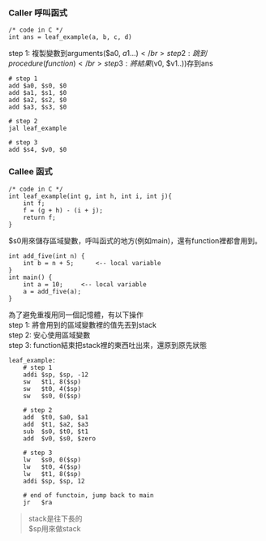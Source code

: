 ### Caller 呼叫函式
```
/* code in C */
int ans = leaf_example(a, b, c, d)
```

step 1: 複製變數到arguments($a0, $a1...)</br>
step 2: 跳到procedure(function)</br>
step 3: 將結果($v0, $v1..))存到ans</br>

```
# step 1
add $a0, $s0, $0
add $a1, $s1, $0
add $a2, $s2, $0
add $a3, $s3, $0

# step 2
jal leaf_example

# step 3
add $s4, $v0, $0
```
### Callee 函式
```
/* code in C */
int leaf_example(int g, int h, int i, int j){ 
	int f;
	f = (g + h) - (i + j);
	return f;
}
```

$s0用來儲存區域變數，呼叫函式的地方(例如main)，還有function裡都會用到。
```
int add_five(int n) {		
	int b = n + 5;		<-- local variable
}
int main() {
	int a = 10;		<-- local variable
	a = add_five(a);
}
```
為了避免重複用同一個記憶體，有以下操作</br>
step 1: 將會用到的區域變數裡的值先丟到stack</br>
step 2: 安心使用區域變數</br>
step 3: function結束把stack裡的東西吐出來，還原到原先狀態
```
leaf_example:
	# step 1
	addi $sp, $sp, -12
	sw   $t1, 8($sp)
  	sw   $t0, 4($sp)
  	sw   $s0, 0($sp)

	# step 2
	add  $t0, $a0, $a1
	add  $t1, $a2, $a3
	sub  $s0, $t0, $t1
	add  $v0, $s0, $zero

	# step 3
	lw   $s0, 0($sp)
  	lw   $t0, 4($sp)
  	lw   $t1, 8($sp)
	addi $sp, $sp, 12

	# end of functoin, jump back to main
	jr   $ra			
```
> stack是往下長的</br>
> $sp用來做stack


